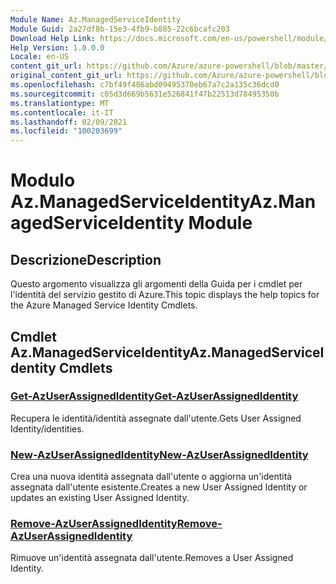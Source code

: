 ```yaml
---
Module Name: Az.ManagedServiceIdentity
Module Guid: 2a27df8b-15e3-4fb9-b885-22c6bcafc203
Download Help Link: https://docs.microsoft.com/en-us/powershell/module/az.managedserviceidentity
Help Version: 1.0.0.0
Locale: en-US
content_git_url: https://github.com/Azure/azure-powershell/blob/master/src/ManagedServiceIdentity/ManagedServiceIdentity/help/Az.ManagedServiceIdentity.md
original_content_git_url: https://github.com/Azure/azure-powershell/blob/master/src/ManagedServiceIdentity/ManagedServiceIdentity/help/Az.ManagedServiceIdentity.md
ms.openlocfilehash: c7bf49f486abd09495370eb67a7c2a135c36dcd0
ms.sourcegitcommit: c05d3d669b5631e526841f47b22513d78495350b
ms.translationtype: MT
ms.contentlocale: it-IT
ms.lasthandoff: 02/09/2021
ms.locfileid: "100203699"
---
```

# <span data-ttu-id="7e981-101">Modulo Az.ManagedServiceIdentity</span><span class="sxs-lookup"><span data-stu-id="7e981-101">Az.ManagedServiceIdentity Module</span></span>
## <span data-ttu-id="7e981-102">Descrizione</span><span class="sxs-lookup"><span data-stu-id="7e981-102">Description</span></span>
<span data-ttu-id="7e981-103">Questo argomento visualizza gli argomenti della Guida per i cmdlet per l'identità del servizio gestito di Azure.</span><span class="sxs-lookup"><span data-stu-id="7e981-103">This topic displays the help topics for the Azure Managed Service Identity Cmdlets.</span></span>

## <span data-ttu-id="7e981-104">Cmdlet Az.ManagedServiceIdentity</span><span class="sxs-lookup"><span data-stu-id="7e981-104">Az.ManagedServiceIdentity Cmdlets</span></span>
### [<span data-ttu-id="7e981-105">Get-AzUserAssignedIdentity</span><span class="sxs-lookup"><span data-stu-id="7e981-105">Get-AzUserAssignedIdentity</span></span>](Get-AzUserAssignedIdentity.md)
<span data-ttu-id="7e981-106">Recupera le identità/identità assegnate dall'utente.</span><span class="sxs-lookup"><span data-stu-id="7e981-106">Gets User Assigned Identity/identities.</span></span>

### [<span data-ttu-id="7e981-107">New-AzUserAssignedIdentity</span><span class="sxs-lookup"><span data-stu-id="7e981-107">New-AzUserAssignedIdentity</span></span>](New-AzUserAssignedIdentity.md)
<span data-ttu-id="7e981-108">Crea una nuova identità assegnata dall'utente o aggiorna un'identità assegnata dall'utente esistente.</span><span class="sxs-lookup"><span data-stu-id="7e981-108">Creates a new User Assigned Identity or updates an existing User Assigned Identity.</span></span>

### [<span data-ttu-id="7e981-109">Remove-AzUserAssignedIdentity</span><span class="sxs-lookup"><span data-stu-id="7e981-109">Remove-AzUserAssignedIdentity</span></span>](Remove-AzUserAssignedIdentity.md)
<span data-ttu-id="7e981-110">Rimuove un'identità assegnata dall'utente.</span><span class="sxs-lookup"><span data-stu-id="7e981-110">Removes a User Assigned Identity.</span></span>

